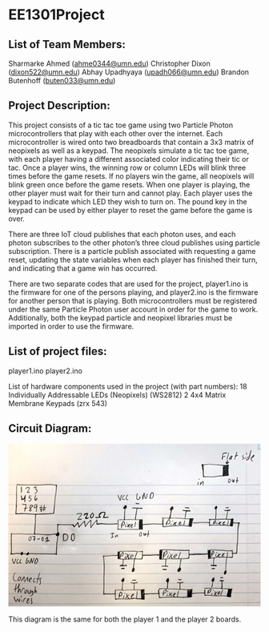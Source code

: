 # EE1301Project

## List of Team Members:

Sharmarke Ahmed (ahme0344@umn.edu)
Christopher Dixon (dixon522@umn.edu)
Abhay Upadhyaya (upadh066@umn.edu)
Brandon Butenhoff (buten033@umn.edu)

## Project Description:

This project consists of a tic tac toe game using two Particle Photon microcontrollers that play with each other over the internet. Each microcontroller is wired onto two breadboards that contain a 3x3 matrix of neopixels as well as a keypad. The neopixels simulate a tic tac toe game, with each player having a different associated color indicating their tic or tac. Once a player wins, the winning row or column LEDs will blink three times before the game resets. If no players win the game, all neopixels will blink green once before the game resets. When one player is playing, the other player must wait for their turn and cannot play. Each player uses the keypad to indicate which LED they wish to turn on. The pound key in the keypad can be used by either player to reset the game before the game is over. 

There are three IoT cloud publishes that each photon uses, and each photon subscribes to the other photon’s three cloud publishes using particle subscription. There is a particle publish associated with requesting a game reset, updating the state variables when each player has finished their turn, and indicating that a game win has occurred.

There are two separate codes that are used for the project, player1.ino is the firmware for one of the persons playing, and player2.ino is the firmware for another person that is playing. Both microcontrollers must be registered under the same Particle Photon user account in order for the game to work. Additionally, both the keypad particle and neopixel libraries must be imported in order to use the firmware.

## List of project files:

player1.ino
player2.ino

List of hardware components used in the project (with part numbers):
18 Individually Addressable LEDs (Neopixels) (WS2812)
2 4x4 Matrix Membrane Keypads (zrx 543)

## Circuit Diagram:
![alt text](https://github.com/Swaghay/MicroController-Tic-Tac-Toe/blob/main/Circuit%20Diagram.png)

This diagram is the same for both the player 1 and the player 2 boards.
